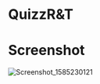 # QuizzR&T






# Screenshot

![Screenshot_1585230121](https://user-images.githubusercontent.com/58745332/80380760-4ca13680-88a0-11ea-908a-8644bea93b5f.png)
